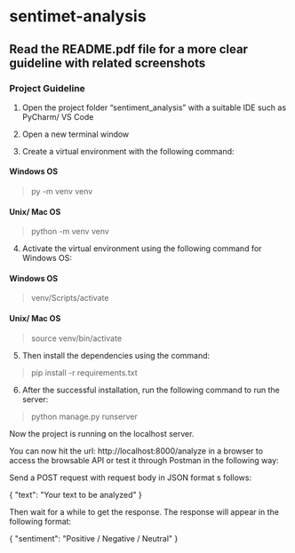 # sentimet-analysis
## Read the README.pdf file for a more clear guideline with related screenshots

### Project Guideline 
1. Open the project folder “sentiment_analysis” with a suitable IDE such as PyCharm/ VS Code
   
2. Open a new terminal window

3. Create a virtual environment with the following command:
   
#### Windows OS
> py -m venv venv

#### Unix/ Mac OS
> python -m venv venv 

4. Activate the virtual environment using the following command for Windows OS: 

#### Windows OS
> venv/Scripts/activate   

#### Unix/ Mac OS
> source venv/bin/activate

5. Then install the dependencies using the command:

> pip install -r requirements.txt 

6. After the successful installation, run the following command to run the server:

> python manage.py runserver


Now the project is running on the localhost server. 

You can now hit the url: http://localhost:8000/analyze in a browser to access the browsable API or test it through Postman in the following way:

Send a POST request with request body in JSON format s follows:

{
    "text": "Your text to be analyzed"
}

Then wait for a while to get the response. The response will appear in the following format: 

{
    "sentiment": "Positive / Negative / Neutral"
}

